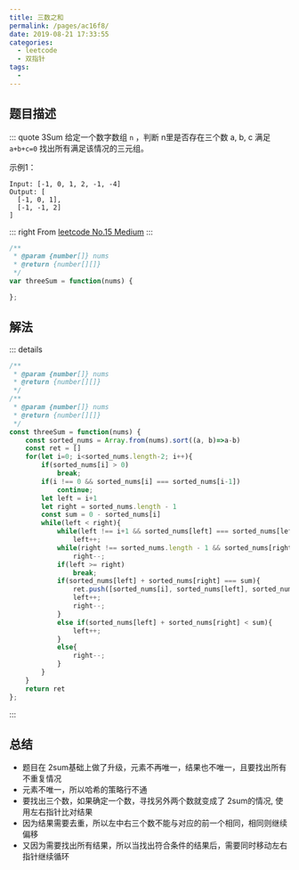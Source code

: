 ```yaml
---
title: 三数之和
permalink: /pages/ac16f8/
date: 2019-08-21 17:33:55
categories: 
  - leetcode
  - 双指针
tags: 
  - 
---
```


## 题目描述

::: quote  3Sum
给定一个数字数组 `n` ，判断 n里是否存在三个数 a, b, c 满足 `a+b+c=0`
找出所有满足该情况的三元组。

示例1：

``` 
Input: [-1, 0, 1, 2, -1, -4]
Output: [
  [-1, 0, 1],
  [-1, -1, 2]
]
```

::: right
From [leetcode No.15 Medium](https://leetcode.com/problems/3sum/)
:::

``` js
/**
 * @param {number[]} nums
 * @return {number[][]}
 */
var threeSum = function(nums) {

};
```

## 解法

::: details 

``` js
/**
 * @param {number[]} nums
 * @return {number[][]}
 */
/**
 * @param {number[]} nums
 * @return {number[][]}
 */
const threeSum = function(nums) {
    const sorted_nums = Array.from(nums).sort((a, b)=>a-b)
    const ret = []
    for(let i=0; i<sorted_nums.length-2; i++){
        if(sorted_nums[i] > 0)
            break;
        if(i !== 0 && sorted_nums[i] === sorted_nums[i-1])
            continue;
        let left = i+1
        let right = sorted_nums.length - 1
        const sum = 0 - sorted_nums[i]
        while(left < right){
            while(left !== i+1 && sorted_nums[left] === sorted_nums[left-1])
                left++;
            while(right !== sorted_nums.length - 1 && sorted_nums[right] === sorted_nums[right+1])
                right--;
            if(left >= right)
                break;
            if(sorted_nums[left] + sorted_nums[right] === sum){
                ret.push([sorted_nums[i], sorted_nums[left], sorted_nums[right]])
                left++;
                right--;
            }
            else if(sorted_nums[left] + sorted_nums[right] < sum){
                left++;
            }
            else{
                right--;
            }
        }
    }
    return ret
};
```

:::

## 总结

* 题目在 2sum基础上做了升级，元素不再唯一，结果也不唯一，且要找出所有不重复情况
* 元素不唯一，所以哈希的策略行不通
* 要找出三个数，如果确定一个数，寻找另外两个数就变成了 2sum的情况, 使用左右指针比对结果
* 因为结果需要去重，所以左中右三个数不能与对应的前一个相同，相同则继续偏移
* 又因为需要找出所有结果，所以当找出符合条件的结果后，需要同时移动左右指针继续循环
